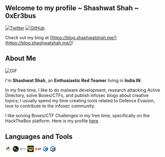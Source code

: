 ## Welcome to my profile ~ Shashwat Shah ~ 0xEr3bus

<a href="https://twitter.com/0xEr3bus" target="_blank"><img src="https://img.shields.io/badge/Twitter-%230077B5.svg?&style=flat-square&logo=Twitter&logoColor=white" alt="Twitter"></a>
<a href="https://github.com/0xEr3bus/" target="_blank"><img src="https://img.shields.io/badge/-GitHub-181717?style=flat-square&logo=github" alt="GitHub"></a>

Check out my blog at [https://blog.shashwatshah.me/](https://blog.shashwatshah.me/)!

## About Me

<img align="center" alt="GIF" src="https://i.ibb.co/vzqgLnt/banner.gif" />

I'm **Shashwat Shah**, an **Enthusiastic Red Teamer** living in **India IN**.

In my free time, I like to do malware development, research attacking Active Directory, solve Boxes/CTFs, and publish infosec blogs about creative topics; I usually spend my time creating tools related to Defence Evasion, love to contribute to the infosec community.

I like solving Boxes/CTF Challenges in my free time, specifically on the HackTheBox platform. Here is my profile [here]( https://www.hackthebox.com/home/users/profile/606891).

## Languages and Tools

<code><img height="20" src="https://raw.githubusercontent.com/github/explore/80688e429a7d4ef2fca1e82350fe8e3517d3494d/topics/python/python.png"></code>
<code><img height="20" src="https://raw.githubusercontent.com/github/explore/80688e429a7d4ef2fca1e82350fe8e3517d3494d/topics/terminal/terminal.png"></code>
<code><img height="20" src="https://raw.githubusercontent.com/github/explore/80688e429a7d4ef2fca1e82350fe8e3517d3494d/topics/flask/flask.png"></code>
<code><img height="20" src="https://raw.githubusercontent.com/github/explore/80688e429a7d4ef2fca1e82350fe8e3517d3494d/topics/nim/nim.png"></code>
<code><img height="20" src="https://raw.githubusercontent.com/github/explore/80688e429a7d4ef2fca1e82350fe8e3517d3494d/topics/git/git.png"></code>
<code><img height="20" src="https://raw.githubusercontent.com/github/explore/80688e429a7d4ef2fca1e82350fe8e3517d3494d/topics/c/c.png"></code>
<code><img height="20" src="https://raw.githubusercontent.com/github/explore/80688e429a7d4ef2fca1e82350fe8e3517d3494d/topics/cpp/cpp.png"></code>
